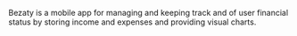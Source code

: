 Bezaty is a mobile app for managing and keeping track and of user financial status by storing income and expenses and providing visual charts.
